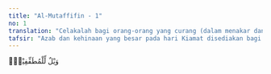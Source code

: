 ```yaml
---
title: "Al-Mutaffifin - 1"
no: 1
translation: "Celakalah bagi orang-orang yang curang (dalam menakar dan menimbang)! "
tafsir: "Azab dan kehinaan yang besar pada hari Kiamat disediakan bagi orang-orang yang curang dalam menakar dan menimbang. Allah telah menyampaikan ancaman yang pedas kepada orang-orang yang curang dalam menakar dan menimbang yang terjadi di tempat-tempat jual beli di Mekah dan Medinah pada waktu itu.\n\nDiriwayatkan bahwa di Medinah ada seorang laki-laki bernama Abu Juhainah. Ia mempunyai dua macam takaran yang besar dan yang kecil. Bila ia membeli gandum atau kurma dari para petani, ia mempergunakan takaran yang besar, akan tetapi jika ia menjual kepada orang lain ia mempergunakan takaran yang kecil.\n\nPerbuatan seperti itu menunjukkan adanya sifat tamak, ingin mencari keuntungan bagi dirinya sendiri walaupun dengan jalan merugikan orang lain. Terhadap orang seperti itu, Nabi Muhammad telah memberi ancaman yang pedas sekali seperti tersebut dalam hadis ini:\n\nAda lima perkara yang dibalas dengan lima perkara: Tidak pernah suatu kaum yang melanggar janji, melainkan Allah akan membiarkan kaum itu dikuasai musuhnya. Tidak pernah mereka yang memutuskan suatu perkara dengan hukuman yang tidak diturunkan oleh Allah, melainkan akan tersebar luaslah kefakiran di kalangan mereka. Perzinaan tidak pernah meluas di kalangan mereka secara luas, melainkan akan tersebar luaslah bahaya kematian. Tidak pernah mereka yang berbuat curang dalam menakar dan menimbang, melainkan mereka akan kehilangan kesuburan tumbuh-tumbuhan dan ditimpa musim kemarau. Dan tidak pernah mereka yang menahan zakat, melainkan akan diazab dengan tertahannya hujan (kemarau yang panjang). (Riwayat ath-thabrani dari Ibnu 'Abbas)"
---
```


وَيْلٌ لِّلْمُطَفِّفِيْنَۙ
